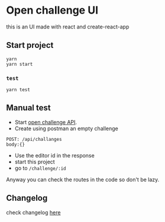 # Open challenge UI
this is an UI made with react and create-react-app

## Start project
```
yarn
yarn start
```

### `test`
```
yarn test
```

## Manual test
* Start [open challenge API](https://github.com/open-challenge/open-challenge-api).
* Create using postman an empty challenge
```
POST: /api/challanges
body:{}
```
* Use the editor id in the response
* start this project
* go to `/challenge/:id`

Anyway you can check the routes in the code so don't be lazy.

## Changelog
check changelog [here](./docs/changelog)
